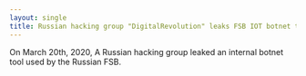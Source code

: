 ```yaml
---
layout: single
title: Russian hacking group "DigitalRevolution" leaks FSB IOT botnet tool
---
```


On March 20th, 2020, A Russian hacking group leaked an internal botnet tool used by the Russian FSB.  
